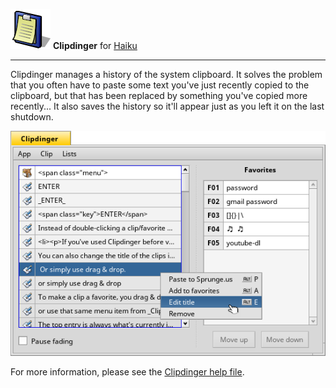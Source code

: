 ![Clipdinger icon](./images/clipdinger_icon_64.png) **Clipdinger** for [Haiku](http://www.haiku-os.org)

* * *

Clipdinger manages a history of the system clipboard. It solves the problem that you often have to paste some text you've just recently copied to the clipboard, but that has been replaced by something you've copied more recently... It also saves the history so it'll appear just as you left it on the last shutdown.

![screenshot](./images/clipdinger.png)

For more information, please see the [Clipdinger help file](http://htmlpreview.github.io/?https://github.com/humdingerb/clipdinger/master/ReadMe.html).

